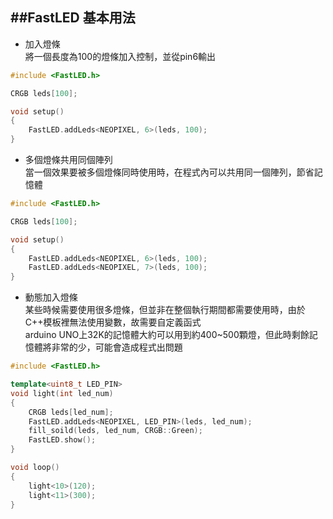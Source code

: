 ##FastLED 基本用法
---
- 加入燈條  
將一個長度為100的燈條加入控制，並從pin6輸出

```cpp
#include <FastLED.h>

CRGB leds[100];

void setup()
{
    FastLED.addLeds<NEOPIXEL, 6>(leds, 100);
}

```
- 多個燈條共用同個陣列  
當一個效果要被多個燈條同時使用時，在程式內可以共用同一個陣列，節省記憶體

```cpp
#include <FastLED.h>

CRGB leds[100];

void setup()
{
    FastLED.addLeds<NEOPIXEL, 6>(leds, 100);
    FastLED.addLeds<NEOPIXEL, 7>(leds, 100);
}
```

- 動態加入燈條  
某些時候需要使用很多燈條，但並非在整個執行期間都需要使用時，由於C++模板裡無法使用變數，故需要自定義函式  
arduino UNO上32K的記憶體大約可以用到約400~500顆燈，但此時剩餘記憶體將非常的少，可能會造成程式出問題
```cpp
#include <FastLED.h>

template<uint8_t LED_PIN>
void light(int led_num)
{
    CRGB leds[led_num];
    FastLED.addLeds<NEOPIXEL, LED_PIN>(leds, led_num);
    fill_soild(leds, led_num, CRGB::Green);
    FastLED.show();
}

void loop()
{
    light<10>(120);
    light<11>(300);
}

```